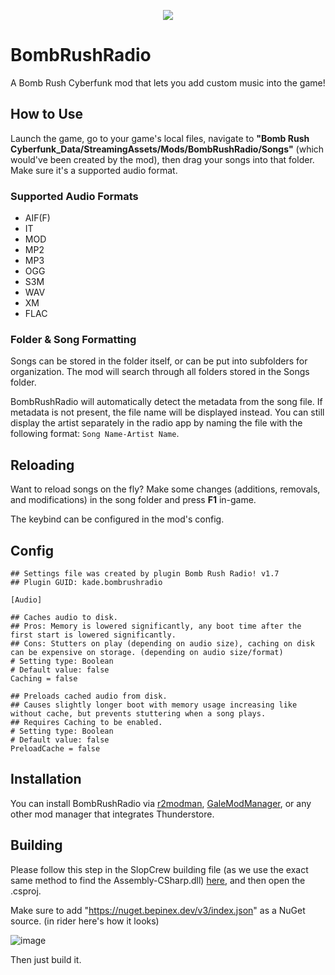 <p align="center">
  <img src="https://github.com/Kade-github/BombRushRadio/assets/26305836/0ffccadb-8004-437f-8543-5040c219fff2">
</p>

# BombRushRadio
A Bomb Rush Cyberfunk mod that lets you add custom music into the game!

## How to Use

Launch the game, go to your game's local files, navigate to **"Bomb Rush Cyberfunk_Data/StreamingAssets/Mods/BombRushRadio/Songs"** (which would've been created by the mod), then drag your songs into that folder. Make sure it's a supported audio format.

### Supported Audio Formats
- AIF(F)
- IT
- MOD
- MP2
- MP3
- OGG
- S3M
- WAV
- XM
- FLAC

### Folder & Song Formatting

Songs can be stored in the folder itself, or can be put into subfolders for organization. The mod will search through all folders stored in the Songs folder.

BombRushRadio will automatically detect the metadata from the song file. If metadata is not present, the file name will be displayed instead. You can still display the artist separately in the radio app by naming the file with the following format: `Song Name-Artist Name`.

## Reloading

Want to reload songs on the fly? Make some changes (additions, removals, and modifications) in the song folder and press **F1** in-game.

The keybind can be configured in the mod's config.

## Config

```
## Settings file was created by plugin Bomb Rush Radio! v1.7
## Plugin GUID: kade.bombrushradio

[Audio]

## Caches audio to disk.
## Pros: Memory is lowered significantly, any boot time after the first start is lowered significantly.
## Cons: Stutters on play (depending on audio size), caching on disk can be expensive on storage. (depending on audio size/format)
# Setting type: Boolean
# Default value: false
Caching = false

## Preloads cached audio from disk.
## Causes slightly longer boot with memory usage increasing like without cache, but prevents stuttering when a song plays.
## Requires Caching to be enabled.
# Setting type: Boolean
# Default value: false
PreloadCache = false

```

## Installation

You can install BombRushRadio via [r2modman](https://thunderstore.io/c/bomb-rush-cyberfunk/p/ebkr/r2modman/), [GaleModManager](https://thunderstore.io/c/bomb-rush-cyberfunk/p/Kesomannen/GaleModManager/), or any other mod manager that integrates Thunderstore.

## Building

Please follow this step in the SlopCrew building file (as we use the exact same method to find the Assembly-CSharp.dll) [here](https://github.com/SlopCrew/SlopCrew/blob/main/docs/Developer%20Guide.md#building-slop-crew), and then open the .csproj.

Make sure to add "https://nuget.bepinex.dev/v3/index.json" as a NuGet source. (in rider here's how it looks)

![image](https://github.com/Kade-github/BombRushRadio/assets/26305836/e128d6c4-debd-4d02-a51b-85b7f8b21517)

Then just build it.
